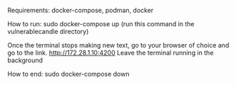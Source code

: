 Requirements: docker-compose, podman, docker

How to run:
sudo docker-compose up (run this command in the vulnerablecandle directory)

Once the terminal stops making new text, go to your browser of choice and go to the link.
http://172.28.1.10:4200
Leave the terminal running in the background

How to end:
sudo docker-compose down

